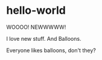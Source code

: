 # hello-world
WOOOO! NEWWWWW!

I love new stuff. And Balloons.
 
 
 
 
 
 
 
 
 
 
 
 
 
Everyone likes balloons, don't they?
